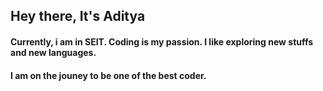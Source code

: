 ## Hey there, It's Aditya

#### Currently, i am in SEIT. Coding is my passion. I like exploring new stuffs and new languages. 
#### I am on the jouney to be one of the best coder.

